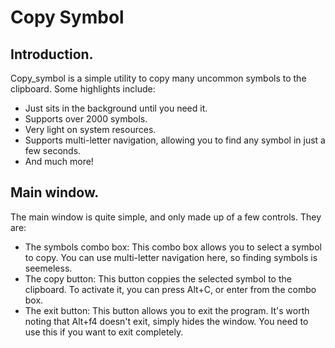# Copy Symbol

## Introduction.

Copy_symbol is a simple utility to copy many uncommon symbols to the clipboard. Some highlights include:

* Just sits in the background until you need it.
* Supports over 2000 symbols.
* Very light on system resources.
* Supports multi-letter navigation, allowing you to find any symbol in just a few seconds.
* And much more!

## Main window.

The main window is quite simple, and only made up of a few controls. They are:

* The symbols combo box: This combo box allows you to select a symbol to copy. You can use multi-letter navigation here, so finding symbols is seemeless.
* The copy button: This button coppies the selected symbol to the clipboard. To activate it, you can press Alt+C, or enter from the combo box.
* The exit button: This button allows you to exit the program. It's worth noting that Alt+f4 doesn't exit, simply hides the window. You need to use this if you want to exit completely.
